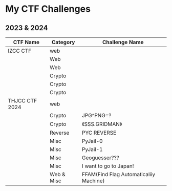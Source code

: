 # My CTF Challenges
## 2023 & 2024
| CTF Name | Category | Challenge Name |
| - | - | - |
| IZCC CTF | web | |
| | Web | |
| | Web | |
| | Crypto | |
| | Crypto | |
| | Crypto | |
| THJCC CTF 2024 | web | |
| | Crypto | JPG^PNG=? |
| | Crypto | 《SSS.GRIDMAN》|
| | Reverse | PYC REVERSE |
| | Misc | PyJail-0 |
| | Misc | PyJail-1 |
| | Misc | Geoguesser??? |
| | Misc | I want to go to Japan! |
| | Web & Misc | FFAM(Find Flag Automaticaliiy Machine) |
